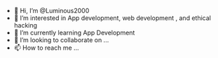 - 👋 Hi, I’m @Luminous2000
- 👀 I’m interested in App development, web development , and ethical hacking
- 🌱 I’m currently learning App Development
- 💞️ I’m looking to collaborate on ...
- 📫 How to reach me ...

<!---
Luminous2000/Luminous2000 is a ✨ special ✨ repository because its `README.md` (this file) appears on your GitHub profile.
You can click the Preview link to take a look at your changes.
--->
